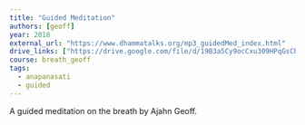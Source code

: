 ```yaml
---
title: "Guided Meditation"
authors: [geoff]
year: 2018
external_url: "https://www.dhammatalks.org/mp3_guidedMed_index.html"
drive_links: ["https://drive.google.com/file/d/19B3a5Cy9ocCxu309HPqGsCb2zZenfGNO/view?usp=drivesdk"]
course: breath_geoff
tags:
  - anapanasati
  - guided
---
```


A guided meditation on the breath by Ajahn Geoff.
